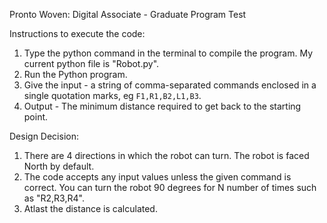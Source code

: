 Pronto Woven: Digital Associate - Graduate Program Test

Instructions to execute the code:
1. Type the python command in the terminal to compile the program. My current python file is "Robot.py".
2. Run the Python program.
3. Give the input - a string of comma-separated commands enclosed in a single quotation marks, eg `F1,R1,B2,L1,B3`.
4. Output - The minimum distance required to get back to the starting point.

Design Decision:
1. There are 4 directions in which the robot can turn. The robot is faced North by default.
2. The code accepts any input values unless the given command is correct. You can turn the robot 90 degrees for N number of times such as "R2,R3,R4".
3. Atlast the distance is calculated.
